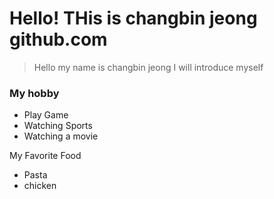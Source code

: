 # Hello! THis is changbin jeong github.com
>  Hello my name is changbin jeong I will introduce myself

### My hobby
* Play Game
* Watching Sports
* Watching a movie


My Favorite Food
* Pasta
* chicken
